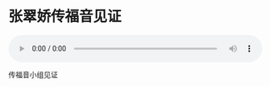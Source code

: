 # 张翠娇传福音见证

<audio style="width: 100%;" preload="false" controls controlslist="nodownload"><source src="//cdn.simai.ml/audio/mp3/old/27481.mp3" type="audio/mpeg">Your browser does not support the audio element.</audio>


<p>传福音小组见证</p>